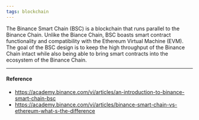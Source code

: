 ```yaml
---
tags: blockchain
---
```


The Binance Smart Chain (BSC) is a blockchain that runs parallel to the Binance
Chain. Unlike the Biance Chain, BSC boasts smart contract functionality and
compatibility with the Ethereum Virtual Machine (EVM). The goal of the BSC
design is to keep the high throughput of the Binance Chain intact while also
being able to bring smart contracts into the ecosystem of the Binance Chain.

---

#### Reference

- https://academy.binance.com/vi/articles/an-introduction-to-binance-smart-chain-bsc
- https://academy.binance.com/vi/articles/binance-smart-chain-vs-ethereum-what-s-the-difference
